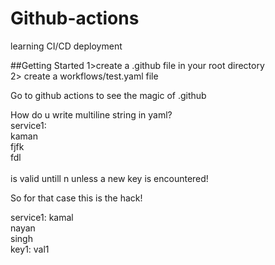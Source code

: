 # Github-actions
learning CI/CD deployment

##Getting Started
1>create a .github file in your root directory <br/>
2> create a workflows/test.yaml file

Go to github actions to see the magic of .github

How do u write multiline string in yaml? <br/>
service1:<br/>
  kaman<br/>
  fjfk<br/>
  fdl<br/>
 <br/> is valid untill n unless a new key is encountered!
 
 So for that case this is the hack!
 
 service1:
  kamal <br/>
  nayan<br/>
  singh<br/>
 key1: val1
